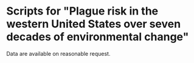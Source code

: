 # Scripts for "Plague risk in the western United States over seven decades of environmental change"

Data are available on reasonable request. 
